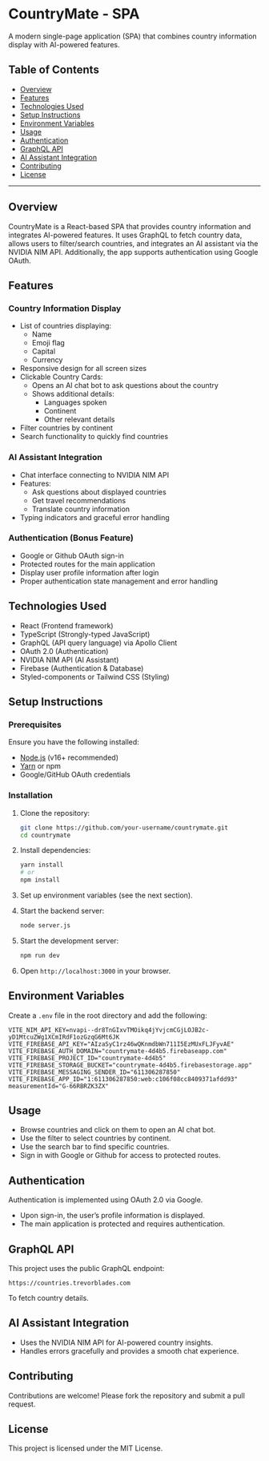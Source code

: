 # CountryMate - SPA

A modern single-page application (SPA) that combines country information display with AI-powered features.

## Table of Contents

- [Overview](#overview)
- [Features](#features)
- [Technologies Used](#technologies-used)
- [Setup Instructions](#setup-instructions)
- [Environment Variables](#environment-variables)
- [Usage](#usage)
- [Authentication](#authentication)
- [GraphQL API](#graphql-api)
- [AI Assistant Integration](#ai-assistant-integration)
- [Contributing](#contributing)
- [License](#license)

---

## Overview

CountryMate is a React-based SPA that provides country information and integrates AI-powered features. It uses GraphQL to fetch country data, allows users to filter/search countries, and integrates an AI assistant via the NVIDIA NIM API. Additionally, the app supports authentication using Google OAuth.

## Features

### Country Information Display
- List of countries displaying:
  - Name
  - Emoji flag
  - Capital
  - Currency
- Responsive design for all screen sizes
- Clickable Country Cards:
  - Opens an AI chat bot to ask questions about the country
  - Shows additional details:
    - Languages spoken
    - Continent
    - Other relevant details
- Filter countries by continent
- Search functionality to quickly find countries

### AI Assistant Integration
- Chat interface connecting to NVIDIA NIM API
- Features:
  - Ask questions about displayed countries
  - Get travel recommendations
  - Translate country information
- Typing indicators and graceful error handling

### Authentication (Bonus Feature)
- Google or Github OAuth sign-in
- Protected routes for the main application
- Display user profile information after login
- Proper authentication state management and error handling

## Technologies Used

- React (Frontend framework)
- TypeScript (Strongly-typed JavaScript)
- GraphQL (API query language) via Apollo Client
- OAuth 2.0 (Authentication)
- NVIDIA NIM API (AI Assistant)
- Firebase (Authentication & Database)
- Styled-components or Tailwind CSS (Styling)

## Setup Instructions

### Prerequisites

Ensure you have the following installed:
- [Node.js](https://nodejs.org/) (v16+ recommended)
- [Yarn](https://yarnpkg.com/) or npm
- Google/GitHub OAuth credentials

### Installation

1. Clone the repository:
   ```bash
   git clone https://github.com/your-username/countrymate.git
   cd countrymate
   ```

2. Install dependencies:
   ```bash
   yarn install
   # or
   npm install
   ```

3. Set up environment variables (see the next section).

4. Start the backend server:
   ```bash
   node server.js
   ```

5. Start the development server:
   ```bash
   npm run dev
   ```

6. Open `http://localhost:3000` in your browser.

## Environment Variables

Create a `.env` file in the root directory and add the following:

```env
VITE_NIM_API_KEY=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
VITE_FIREBASE_API_KEY="AIzaSyC1rz46wQKnmdbWn711I5EzMUxFLJFyvAE"
VITE_FIREBASE_AUTH_DOMAIN="countrymate-4d4b5.firebaseapp.com"
VITE_FIREBASE_PROJECT_ID="countrymate-4d4b5"
VITE_FIREBASE_STORAGE_BUCKET="countrymate-4d4b5.firebasestorage.app"
VITE_FIREBASE_MESSAGING_SENDER_ID="611306287850"
VITE_FIREBASE_APP_ID="1:611306287850:web:c106f08cc8409371afdd93"
measurementId="G-66RBRZK3ZX"
```

## Usage

- Browse countries and click on them to open an AI chat bot.
- Use the filter to select countries by continent.
- Use the search bar to find specific countries.
- Sign in with Google or Github for access to protected routes.

## Authentication

Authentication is implemented using OAuth 2.0 via Google.
- Upon sign-in, the user’s profile information is displayed.
- The main application is protected and requires authentication.

## GraphQL API

This project uses the public GraphQL endpoint:
```
https://countries.trevorblades.com
```
To fetch country details.

## AI Assistant Integration

- Uses the NVIDIA NIM API for AI-powered country insights.
- Handles errors gracefully and provides a smooth chat experience.

## Contributing

Contributions are welcome! Please fork the repository and submit a pull request.

## License

This project is licensed under the MIT License.

